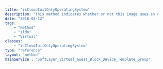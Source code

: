 ```yaml
---
title: "isCloudInitOnlyOperatingSystem"
description: "This method indicates whether or not this image uses an operating system that requires cloud init "
date: "2018-02-12"
tags:
    - "method"
    - "sldn"
    - "Virtual"
classes:
    - "isCloudInitOnlyOperatingSystem"
type: "reference"
layout: "method"
mainService : "SoftLayer_Virtual_Guest_Block_Device_Template_Group"
---
```

